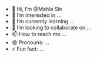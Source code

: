 - 👋 Hi, I’m @Mahla Sln
- 👀 I’m interested in ...
- 🌱 I’m currently learning ...
- 💞️ I’m looking to collaborate on ...
- 📫 How to reach me ...
- 😄 Pronouns: ...
- ⚡ Fun fact: ...

<!---
MahlaSln/MahlaSln is a ✨ special ✨ repository because its `README.md` (this file) appears on your GitHub profile.
You can click the Preview link to take a look at your changes.
--->
